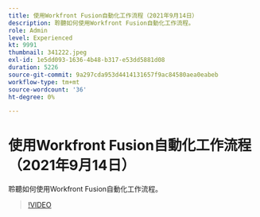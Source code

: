 ```yaml
---
title: 使用Workfront Fusion自動化工作流程（2021年9月14日）
description: 聆聽如何使用Workfront Fusion自動化工作流程。
role: Admin
level: Experienced
kt: 9991
thumbnail: 341222.jpeg
exl-id: 1e5dd093-1636-4b48-b317-e53dd5881d08
duration: 5226
source-git-commit: 9a297cda953d4414131657f9ac84580aea0eabeb
workflow-type: tm+mt
source-wordcount: '36'
ht-degree: 0%

---
```


# 使用Workfront Fusion自動化工作流程（2021年9月14日）

聆聽如何使用Workfront Fusion自動化工作流程。

>[!VIDEO](https://video.tv.adobe.com/v/341222/?quality=12&learn=on)
